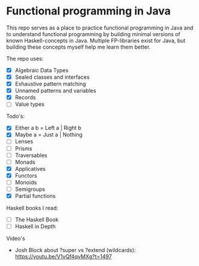 # Functional programming in Java

This repo serves as a place to practice functional programming in Java and to understand functional programming by building minimal versions of known Haskell-concepts in Java. Multiple FP-libraries exist for Java, but building these concepts myself help me learn them better.

The repo uses:
- [x] Algebraic Data Types
- [x] Sealed classes and interfaces
- [x] Exhaustive pattern matching
- [x] Unnamed patterns and variables
- [x] Records
- [ ] Value types

Todo's:  
- [x] Either a b = Left a | Right b  
- [x] Maybe a = Just a | Nothing  
- [ ] Lenses  
- [ ] Prisms  
- [ ] Traversables  
- [ ] Monads  
- [x] Applicatives
- [x] Functors
- [ ] Monoids  
- [ ] Semigroups  
- [x] Partial functions

Haskell books I read:  
- [ ] The Haskell Book
- [ ] Haskell in Depth

Video's
- Josh Block about ?super vs ?extend (wildcards): https://youtu.be/V1vQf4qyMXg?t=1497